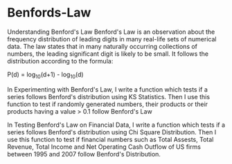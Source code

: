 # Benfords-Law
Understanding Benford's Law
Benford's Law is an observation about the frequency distribution of leading digits in many real-life sets of numerical data. The law states that in many naturally occurring collections of numbers, the leading significant digit is likely to be small. It follows the distribution according to the formula:

P(d) = log<sub>10</sub>(d+1) - log<sub>10</sub>(d)

In Experimenting with Benford's Law, I write a function which tests if a series follows Benford's distribution using KS Statistics. Then I use this function to test if randomly generated numbers, their products or their products having a value > 0.1 follow Benford's Law

In Testing Benford's Law on Financial Data, I write a function which tests if a series follows Benford's distribution using Chi Square Distribution. Then I use this function to test if financial numbers such as Total Assests, Total Revenue, Total Income and Net Operating Cash Outflow of US firms between 1995 and 2007 follow Benford's Distribution.
